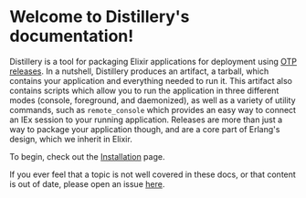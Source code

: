 # Welcome to Distillery's documentation!

Distillery is a tool for packaging Elixir applications for deployment using
[OTP releases](http://erlang.org/doc/design_principles/release_structure.html). In
a nutshell, Distillery produces an artifact, a tarball, which contains your application
and everything needed to run it. This artifact also contains scripts which allow you to run
the application in three different modes (console, foreground, and daemonized), as well as
a variety of utility commands, such as `remote_console` which provides an easy way to connect
an IEx session to your running application. Releases are more than just a way to package your
application though, and are a core part of Erlang's design, which we inherit in Elixir.

To begin, check out the [Installation](introduction/installation.md) page.

If you ever feel that a topic is not well covered in these docs, or that content is out of date,
please open an issue [here](https://github.com/bitwalker/distillery).
